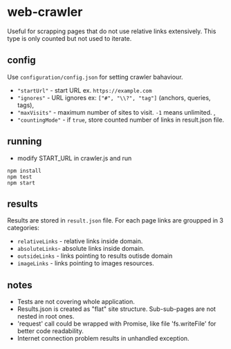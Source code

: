 # web-crawler
Useful for scrapping pages that do not use relative links extensively. This type is only counted but not used to iterate.

## config
Use `configuration/config.json` for setting crawler bahaviour.
* `"startUrl"` - start URL ex. `https://example.com`
* `"ignores"` - URL ignores ex: `["#", "\\?", "tag"]` (anchors, queries, tags),
* `"maxVisits"` - maximum number of sites to visit. `-1` means unlimited. ,
* `"countingMode"` - if `true`, store counted number of links in result.json file.
 
## running 
* modify START_URL in crawler.js and run
```
npm install
npm test
npm start
```

## results
Results are stored in `result.json` file. For each page links are groupped in 3 categories:
* `relativeLinks` - relative links inside domain.
* `absoluteLinks`- absolute links inside domain.
* `outsideLinks` - links pointing to results outisde domain 
* `imageLinks` - links pointing to images resources.

## notes
* Tests are not covering whole application.
* Results.json is created as "flat" site structure. Sub-sub-pages are not nested in root ones.
* 'request' call could be wrapped with Promise, like file 'fs.writeFile' for better code readability.
* Internet connection problem results in unhandled exception.

